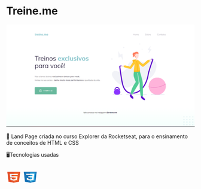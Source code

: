 # Treine.me 

  <img src="images/exemplo.png" alt="imagem da página Treine.me">

  📝 Land Page criada no curso Explorer da Rocketseat, para o ensinamento de conceitos de HTML e CSS

  🖥️Tecnologias usadas

  <div style="display: inline_block"><br>
    <img align="center" alt="HTML" height="30" width="40" src="https://raw.githubusercontent.com/devicons/devicon/master/icons/html5/html5-original.svg">
    <img align="center" alt="CSS" height="30" width="40" src="https://raw.githubusercontent.com/devicons/devicon/master/icons/css3/css3-original.svg">
  </div>
          
